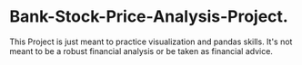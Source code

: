 # Bank-Stock-Price-Analysis-Project.
This Project is just meant to practice visualization and pandas skills. It's not meant to be a robust financial analysis or be taken as financial advice. 
